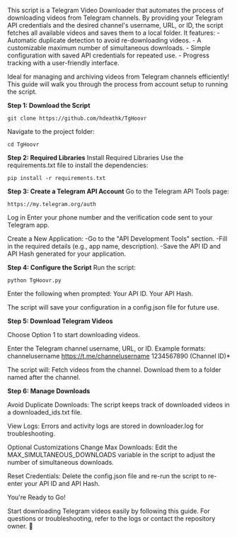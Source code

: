 This script is a Telegram Video Downloader that automates the process of downloading videos from Telegram channels. By providing your Telegram API credentials and the desired channel's username, URL, or ID, the script fetches all available videos and saves them to a local folder. It features: - Automatic duplicate detection to avoid re-downloading videos. - A customizable maximum number of simultaneous downloads. - Simple configuration with saved API credentials for repeated use. - Progress tracking with a user-friendly interface.

Ideal for managing and archiving videos from Telegram channels efficiently! This guide will walk you through the process from account setup to running the script.

**Step 1: Download the Script**

    git clone https://github.com/hdeathk/TgHoovr

Navigate to the project folder:

    cd TgHoovr

**Step 2: Required Libraries**
Install Required Libraries Use the requirements.txt file to install the dependencies:

    pip install -r requirements.txt

**Step 3: Create a Telegram API Account**
Go to the Telegram API Tools page:

    https://my.telegram.org/auth

Log in Enter your phone number and the verification code sent to your Telegram app.

Create a New Application: 
-Go to the "API Development Tools" section.
-Fill in the required details (e.g., app name, description).
-Save the API ID and API Hash generated for your application.

**Step 4: Configure the Script**
Run the script:

    python TgHoovr.py

Enter the following when prompted: Your API ID. Your API Hash.

The script will save your configuration in a config.json file for future use.

**Step 5: Download Telegram Videos**

Choose Option 1 to start downloading videos.

Enter the Telegram channel username, URL, or ID. Example formats: channelusername https://t.me/channelusername 1234567890 (Channel ID)*

The script will: Fetch videos from the channel. Download them to a folder named after the channel.

**Step 6: Manage Downloads**

Avoid Duplicate Downloads: The script keeps track of downloaded videos in a downloaded_ids.txt file.

View Logs: Errors and activity logs are stored in downloader.log for troubleshooting.

Optional Customizations
Change Max Downloads: Edit the MAX_SIMULTANEOUS_DOWNLOADS variable in the script to adjust the number of simultaneous downloads.

Reset Credentials: Delete the config.json file and re-run the script to re-enter your API ID and API Hash.

You're Ready to Go!

Start downloading Telegram videos easily by following this guide. For questions or troubleshooting, refer to the logs or contact the repository owner. 🎉
